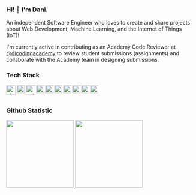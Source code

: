 ### Hi! 👋 I'm Dani.

An independent Software Engineer who loves to create and share projects about Web Development, Machine Learning, and the Internet of Things (IoT)! 

I'm currently active in contributing as an Academy Code Reviewer at <a href="https://github.com/dicodingacademy">@dicodingacademy</a> to review student submissions (assignments) and collaborate with the Academy team in designing submissions.

### Tech Stack
  <a href="https://php.net/"><img align="left" alt="php" title="php" width="25px" src="https://cdn.worldvectorlogo.com/logos/php-1.svg" /></a>
  <a href="#"><img align="left" alt="JavaScript" title="JavaScript" width="21px" src="https://upload.wikimedia.org/wikipedia/commons/9/99/Unofficial_JavaScript_logo_2.svg" /></a>
  <a href="https://www.python.org/"><img align="left" alt="python-5" title="python" width="25px" src="https://cdn.worldvectorlogo.com/logos/python-5.svg" /></a>
  <a href="https://nodejs.org/"><img align="left" alt="NodeJS" title="NodeJS" width="21px" src="https://seeklogo.com/images/N/nodejs-logo-FBE122E377-seeklogo.com.png" /></a>
  <a href="https://reactjs.org/"><img align="left" alt="React" title="React" width="21px" src="https://cdn.worldvectorlogo.com/logos/react-2.svg" /></a>
  <a href="https://codeigniter.com/"><img align="left" alt="Codeigniter" title="codeigniter" width="21px" src="https://cdn.worldvectorlogo.com/logos/codeigniter.svg" /></a>
  <a href="https://tailwindcss.com/"><img align="left" alt="tailwindcss" title="tailwindcss" width="21px" src="https://cdn.worldvectorlogo.com/logos/tailwindcss.svg" /></a>
  <a href="https://getbootstrap.com/"><img align="left" alt="bootstrap" title="bootstrap" width="21px" src="https://cdn.worldvectorlogo.com/logos/bootstrap-5-1.svg" /></a>
  <a href="https://www.tensorflow.org/"><img align="left" alt="tensorflow" title="tensorflow" width="21px" src="https://cdn.worldvectorlogo.com/logos/tensorflow-2.svg" /></a>
  <a href="https://www.arduino.cc/"><img align="left" alt="arduino" title="arduino" width="21px" src="https://cdn.worldvectorlogo.com/logos/arduino-1.svg" /></a>
  <br>
  <br>

### Github Statistic
<p align="left">
<a href="https://github.com/Sepriandani">
  <img height="180em" src="https://github-readme-stats-eight-theta.vercel.app/api?username=Sepriandani&show_icons=true&theme=algolia&include_all_commits=true&count_private=true"/>
  <img height="180em" src="https://github-readme-stats-eight-theta.vercel.app/api/top-langs/?username=Sepriandani&layout=compact&langs_count=8&theme=algolia"/>
</a>
</p>
